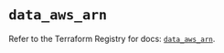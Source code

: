 # `data_aws_arn`

Refer to the Terraform Registry for docs: [`data_aws_arn`](https://registry.terraform.io/providers/hashicorp/aws/6.12.0/docs/data-sources/arn).
